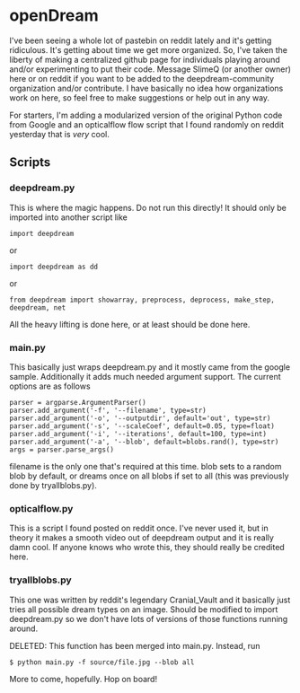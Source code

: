 # openDream

I've been seeing a whole lot of pastebin on reddit lately and it's getting ridiculous. It's getting about time we get more organized. So, I've taken the liberty of making a centralized github page for individuals playing around and/or experimenting to put their code. Message SlimeQ (or another owner) here or on reddit if you want to be added to the deepdream-community organization and/or contribute. I have basically no idea how organizations work on here, so feel free to make suggestions or help out in any way. 

For starters, I'm adding a modularized version of the original Python code from Google and an opticalflow flow script that I found randomly on reddit yesterday that is *very* cool.

## Scripts
### deepdream.py
This is where the magic happens. Do not run this directly! It should only be imported into another script like

    import deepdream

or

    import deepdream as dd
  
or

    from deepdream import showarray, preprocess, deprocess, make_step, deepdream, net
    
All the heavy lifting is done here, or at least should be done here.

### main.py
This basically just wraps deepdream.py and it mostly came from the google sample. Additionally it adds much needed argument support. The current options are as follows

    parser = argparse.ArgumentParser()
    parser.add_argument('-f', '--filename', type=str)
    parser.add_argument('-o', '--outputdir', default='out', type=str)
    parser.add_argument('-s', '--scaleCoef', default=0.05, type=float)
    parser.add_argument('-i', '--iterations', default=100, type=int)
    parser.add_argument('-a', '--blob', default=blobs.rand(), type=str)
    args = parser.parse_args()
    
filename is the only one that's required at this time. blob sets to a random blob by default, or dreams once on all blobs if set to all (this was previously done by tryallblobs.py).

### opticalflow.py
This is a script I found posted on reddit once. I've never used it, but in theory it makes a smooth video out of deepdream output and it is really damn cool. If anyone knows who wrote this, they should really be credited here.

### tryallblobs.py
This one was written by reddit's legendary Cranial_Vault and it basically just tries all possible dream types on an image. Should be modified to import deepdream.py so we don't have lots of versions of those functions running around.

DELETED: This function has been merged into main.py. Instead, run

    $ python main.py -f source/file.jpg --blob all

More to come, hopefully. Hop on board!
